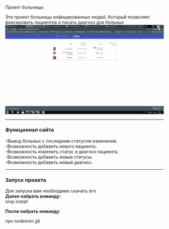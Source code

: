 Проект больницы

Это проект больницы инфицированных людей. Который позволяет фиксировать пациентов и писать диагноз для больных
![](https://github.com/adam-azhigov/BackendSolo/blob/main/%D0%93%D0%B8%D1%84%D0%BA%D0%B0%20%D1%81%D0%B0%D0%B9%D1%82%D0%B0.gif)    

---

### Функционал  сайта
  -Вывод больных с последним статусом изменения.  
  -Возможность  добавить нового пациента.  
  -Возможность изменить статус и диагноз пациента.  
  -Возможность добавить новые статусы.  
  -Возможность добавить новый диагноз.  

---

### Запуск проекта
Для запуска вам необходимо  скачать его   
**Далее набрать команду:**        
 nmp install       

**После набрать команду:**      

npx nodemon   gti   

